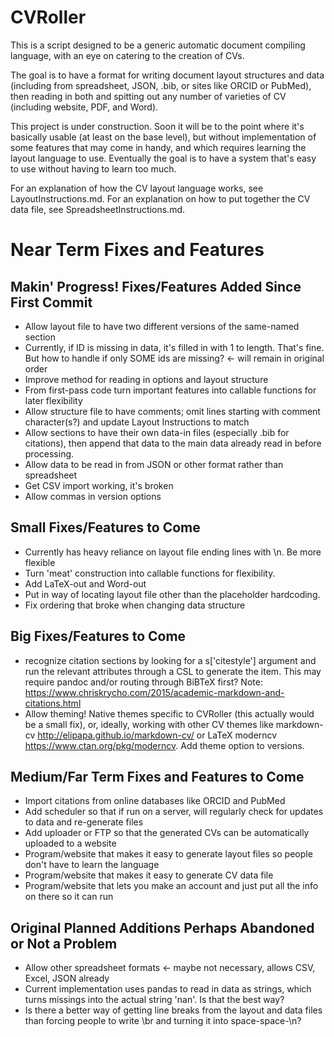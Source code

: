 CVRoller
=========

This is a script designed to be a generic automatic document compiling language, with an eye on catering to the creation of CVs.

The goal is to have a format for writing document layout structures and data (including from spreadsheet, JSON, .bib, or sites like ORCID or PubMed), then reading in both and spitting out any number of varieties of CV (including website, PDF, and Word).

This project is under construction. Soon it will be to the point where it's basically usable (at least on the base level), but without implementation of some features that may come in handy, and which requires learning the layout language to use. Eventually the goal is to have a system that's easy to use without having to learn too much.

For an explanation of how the CV layout language works, see LayoutInstructions.md. For an explanation on how to put together the CV data file, see SpreadsheetInstructions.md.

Near Term Fixes and Features
============================

Makin' Progress! Fixes/Features Added Since First Commit
----------------------------------
* Allow layout file to have two different versions of the same-named section
* Currently, if ID is missing in data, it's filled in with 1 to length. That's fine. But how to handle if only SOME ids are missing? <- will remain in original order
* Improve method for reading in options and layout structure
* From first-pass code turn important features into callable functions for later flexibility
* Allow structure file to have comments; omit lines starting with comment character(s?) and update Layout Instructions to match
* Allow sections to have their own data-in files (especially .bib for citations), then append that data to the main data already read in before processing.
* Allow data to be read in from JSON or other format rather than spreadsheet
* Get CSV import working, it's broken
* Allow commas in version options

Small Fixes/Features to Come
--------------------
* Currently has heavy reliance on layout file ending lines with \n. Be more flexible
* Turn 'meat' construction into callable functions for flexibility.
* Add LaTeX-out and Word-out
* Put in way of locating layout file other than the placeholder hardcoding.
* Fix ordering that broke when changing data structure

Big Fixes/Features to Come
------------------
* recognize citation sections by looking for a s['citestyle'] argument and run the relevant attributes through a CSL to generate the item. This may require pandoc and/or routing through BiBTeX first? Note: https://www.chriskrycho.com/2015/academic-markdown-and-citations.html
* Allow theming! Native themes specific to CVRoller (this actually would be a small fix), or, ideally, working with other CV themes like markdown-cv http://elipapa.github.io/markdown-cv/ or LaTeX moderncv https://www.ctan.org/pkg/moderncv. Add theme option to versions.

Medium/Far Term Fixes and Features to Come
----------------------------------

* Import citations from online databases like ORCID and PubMed
* Add scheduler so that if run on a server, will regularly check for updates to data and re-generate files
* Add uploader or FTP so that the generated CVs can be automatically uploaded to a website
* Program/website that makes it easy to generate layout files so people don't have to learn the language
* Program/website that makes it easy to generate CV data file
* Program/website that lets you make an account and just put all the info on there so it can run

Original Planned Additions Perhaps Abandoned or Not a Problem
----------------------------------
* Allow other spreadsheet formats <- maybe not necessary, allows CSV, Excel, JSON already
* Current implementation uses pandas to read in data as strings, which turns missings into the actual string 'nan'. Is that the best way?
* Is there a better way of getting line breaks from the layout and data files than forcing people to write \br and turning it into space-space-\n?